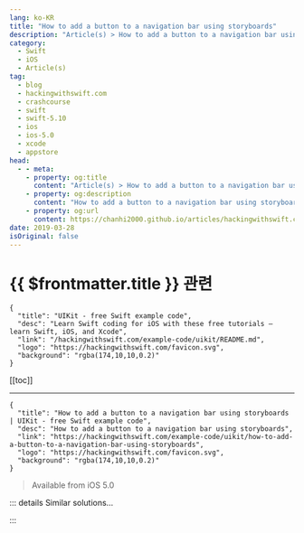 ```yaml
---
lang: ko-KR
title: "How to add a button to a navigation bar using storyboards"
description: "Article(s) > How to add a button to a navigation bar using storyboards"
category:
  - Swift
  - iOS
  - Article(s)
tag: 
  - blog
  - hackingwithswift.com
  - crashcourse
  - swift
  - swift-5.10
  - ios
  - ios-5.0
  - xcode
  - appstore
head:
  - - meta:
    - property: og:title
      content: "Article(s) > How to add a button to a navigation bar using storyboards"
    - property: og:description
      content: "How to add a button to a navigation bar using storyboards"
    - property: og:url
      content: https://chanhi2000.github.io/articles/hackingwithswift.com/example-code/uikit/how-to-add-a-button-to-a-navigation-bar-using-storyboards.html
date: 2019-03-28
isOriginal: false
---
```


# {{ $frontmatter.title }} 관련

```component VPCard
{
  "title": "UIKit - free Swift example code",
  "desc": "Learn Swift coding for iOS with these free tutorials – learn Swift, iOS, and Xcode",
  "link": "/hackingwithswift.com/example-code/uikit/README.md",
  "logo": "https://hackingwithswift.com/favicon.svg",
  "background": "rgba(174,10,10,0.2)"
}
```

[[toc]]

---

```component VPCard
{
  "title": "How to add a button to a navigation bar using storyboards | UIKit - free Swift example code",
  "desc": "How to add a button to a navigation bar using storyboards",
  "link": "https://hackingwithswift.com/example-code/uikit/how-to-add-a-button-to-a-navigation-bar-using-storyboards",
  "logo": "https://hackingwithswift.com/favicon.svg",
  "background": "rgba(174,10,10,0.2)"
}
```

> Available from iOS 5.0

<!-- TODO: 작성 -->

<!--
Once you’ve placed a view controller inside a navigation controller, you’ll see that Interface Builder simulates a navigation bar at the top of that view controller. If you select it, what you actually select is the navigation item for that controller – the same thing you would get if you were manipulating its `navigationItem` property.

You can add a `UIBarButtonItem` directly to that navigation item if you want, then connect it to up to a method in your code. To try it out, look in the object library for Bar Button Item, then drag it over the simulated navigation bar. As you move over the left and right sides you should see those slots glow blue signaling that you can drop there, but you can also add more than one item in which case you’ll see insertion lines appear showing whether the new button will be added before or after existing buttons.

Drop a button on the right-hand side of the navigation bar, then switch to the assistant editor so we can connect it to some code. Ctrl-drag from your new bar button item into your source code, and when you release your mouse button change Connection from “Outlet” to “Action”. Give it a name - e.g. “saveTapped” – and Xcode will generate a method that will be called when the button is tapped.

-->

::: details Similar solutions…

<!--
/example-code/uikit/how-to-add-a-bar-button-to-a-navigation-bar">How to add a bar button to a navigation bar 
/example-code/xcode/how-to-use-storyboard-references-to-simplify-your-storyboards">How to use storyboard references to simplify your storyboards 
/example-code/uikit/how-to-customize-a-view-controllers-back-button-on-a-navigation-bar-backbarbuttonitem">How to customize a view controller’s back button on a navigation bar: backBarButtonItem 
/quick-start/swiftui/swiftui-vs-interface-builder-and-storyboards">SwiftUI vs Interface Builder and storyboards 
/example-code/uikit/how-to-use-dependency-injection-with-storyboards">How to use dependency injection with storyboards</a>
-->

:::

